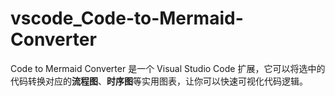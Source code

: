 # vscode_Code-to-Mermaid-Converter
Code to Mermaid Converter 是一个 Visual Studio Code 扩展，它可以将选中的代码转换对应的**流程图**、**时序图**等实用图表，让你可以快速可视化代码逻辑。
